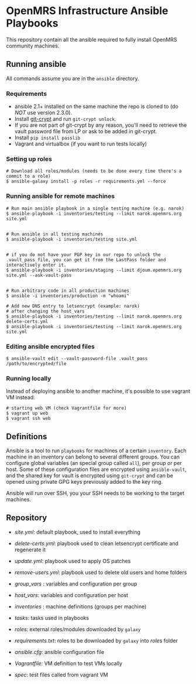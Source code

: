 OpenMRS Infrastructure Ansible Playbooks
======================
This repository contain all the ansible required to fully install OpenMRS community machines.


## Running ansible
All commands assume you are in the `ansible` directory.

### Requirements
* ansible 2.1+ installed on the same machine the repo is cloned to (do _NOT_ use version 2.3.0).
* Install [git-crypt](https://www.agwa.name/projects/git-crypt/) and run `git-crypt unlock`.
* If you are not part of git-crypt by any reason, you'll need to retrieve the vault password file from LP or ask to be added in git-crypt.
* Install `pip install passlib`
* Vagrant and virtualbox (if you want to run tests locally)

### Setting up roles
```
# Download all roles/modules (needs to be done every time there's a commit to a role)
$ ansible-galaxy install -p roles -r requirements.yml --force
```


### Running ansible for remote machines

```
# Run main ansible playbook in a single testing machine (e.g. narok)
$ ansible-playbook -i inventories/testing --limit narok.openmrs.org site.yml


# Run ansible in all testing machines
$ ansible-playbook -i inventories/testing site.yml


# if you do not have your PGP key in our repo to unlock the .vault_pass file, you can get it from the LastPass folder and interactively enter it.
$ ansible-playbook -i inventories/staging --limit djoum.openmrs.org site.yml --ask-vault-pass


# Run arbitrary code in all production machines
$ ansible -i inventories/production -m "whoami"

# Add new DNS entry to letsencrypt (example: narok)
# after changing the host_vars
$ ansible-playbook -i inventories/testing --limit narok.openmrs.org delete-certs.yml
$ ansible-playbook -i inventories/testing --limit narok.openmrs.org site.yml
```

### Editing ansible encrypted files

```
$ ansible-vault edit --vault-password-file .vault_pass /path/to/encrypted/file
```

### Running locally

Instead of deploying ansible to another machine, it's possible to use vagrant VM instead:
```
# starting web VM (check Vagrantfile for more)
$ vagrant up web
$ vagrant ssh web
```


## Definitions

Ansible is a tool to run `playbooks` for machines of a certain `inventory`. Each machine
in an inventory can belong to several different groups. You can configure global variables
(an special group called `all`), per group or per host. Some of these configuration files
are encrypted using `ansible-vault`, and the shared key for vault is encrypted using `git-crypt`
and can be opened using private GPG keys previously added to the key ring.

Ansible will run over SSH, you your SSH needs to be working to the target machines.

## Repository

  - _site.yml_: default playbook, used to install everything
  - _delete-certs.yml_: playbook used to clean letsencrypt certificate and regenerate it
  - _update.yml_: playbook used to apply OS patches
  - _remove-users.yml_: playbook used to delete old users and home folders


  - _group_vars_ : variables and configuration per group
  - _host_vars_: variables and configuration per host
  - _inventories_ : machine definitions (groups per machine)
  - _tasks_: tasks used in playbooks
  - _roles_: external roles/modules downloaded by `galaxy`
  - _requirements.txt_: roles to be downloaded by `galaxy` into _roles_ folder
  - _ansible.cfg_: ansible configuration file
  - _Vagrantfile_: VM definition to test VMs locally
  - _spec_: test files called from vagrant VM
